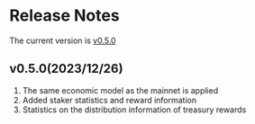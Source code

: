 # Release Notes

The current version is  [v0.5.0]()

## v0.5.0(2023/12/26)

1. The same economic model as the mainnet is applied
2. Added staker statistics and reward information
3. Statistics on the distribution information of treasury rewards
